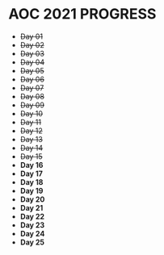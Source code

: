 # AOC 2021 PROGRESS

- ~~Day 01~~ 
- ~~Day 02~~
- ~~Day 03~~
- ~~Day 04~~
- ~~Day 05~~
- ~~Day 06~~
- ~~Day 07~~
- ~~Day 08~~
- ~~Day 09~~
- ~~Day 10~~
- ~~Day 11~~
- ~~Day 12~~
- ~~Day 13~~
- ~~Day 14~~
- ~~Day 15~~
- **Day 16** 
- **Day 17**
- **Day 18**
- **Day 19**
- **Day 20**
- **Day 21**
- **Day 22**
- **Day 23**
- **Day 24**
- **Day 25**
